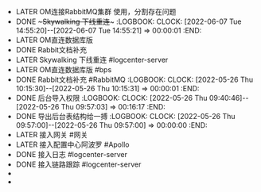 - LATER OM连接RabbitMQ集群 使用，分割存在问题
- DONE ~~~Skywalking 下线重连~~~
  :LOGBOOK:
  CLOCK: [2022-06-07 Tue 14:55:20]--[2022-06-07 Tue 14:55:21] =>  00:00:01
  :END:
- LATER OM直连数据库版
- DONE Rabbit文档补充
- LATER Skywalking 下线重连 #logcenter-server
- LATER OM直连数据库版 #bps
- DONE Rabbit文档补充 #RabbitMQ
  :LOGBOOK:
  CLOCK: [2022-05-26 Thu 10:15:30]--[2022-05-26 Thu 10:15:31] =>  00:00:01
  :END:
- DONE 后台导入权限
  :LOGBOOK:
  CLOCK: [2022-05-26 Thu 09:40:46]--[2022-05-26 Thu 09:57:03] =>  00:16:17
  :END:
- DONE 导出后台表结构给一搏
  :LOGBOOK:
  CLOCK: [2022-05-26 Thu 09:57:00]--[2022-05-26 Thu 09:57:00] =>  00:00:00
  :END:
- LATER 接入网关 #网关
- LATER 接入配置中心阿波罗 #Apollo
- DONE 接入日志  #logcenter-server
- DONE 接入链路跟踪  #logcenter-server
-
-
